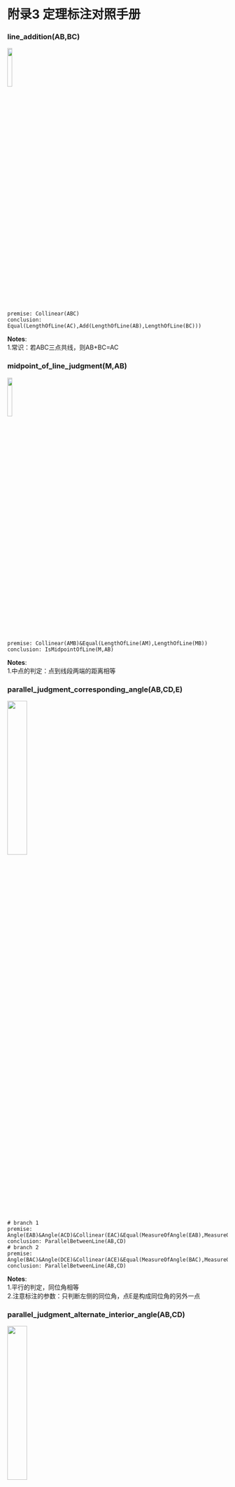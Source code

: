 # 附录3 定理标注对照手册
### line_addition(AB,BC)
<div>
    <img src="gdl-pic/T001.png" width="15%"
</div>

    premise: Collinear(ABC)
    conclusion: Equal(LengthOfLine(AC),Add(LengthOfLine(AB),LengthOfLine(BC)))
**Notes**:  
1.常识：若ABC三点共线，则AB+BC=AC  

### midpoint_of_line_judgment(M,AB)
<div>
    <img src="gdl-pic/T002.png" width="15%"
</div>

    premise: Collinear(AMB)&Equal(LengthOfLine(AM),LengthOfLine(MB))
    conclusion: IsMidpointOfLine(M,AB)
**Notes**:  
1.中点的判定：点到线段两端的距离相等  

### parallel_judgment_corresponding_angle(AB,CD,E)
<div>
    <img src="gdl-pic/T003.png" width="30%"
</div>

    # branch 1
    premise: Angle(EAB)&Angle(ACD)&Collinear(EAC)&Equal(MeasureOfAngle(EAB),MeasureOfAngle(ACD))
    conclusion: ParallelBetweenLine(AB,CD)
    # branch 2
    premise: Angle(BAC)&Angle(DCE)&Collinear(ACE)&Equal(MeasureOfAngle(BAC),MeasureOfAngle(DCE))
    conclusion: ParallelBetweenLine(AB,CD)
**Notes**:  
1.平行的判定，同位角相等  
2.注意标注的参数：只判断左侧的同位角，点E是构成同位角的另外一点  

### parallel_judgment_alternate_interior_angle(AB,CD)
<div>
    <img src="gdl-pic/T004.png" width="30%"
</div>

    # branch 1
    premise: Angle(BAD)&Angle(CDA)&Equal(MeasureOfAngle(BAD),MeasureOfAngle(CDA))
    conclusion: ParallelBetweenLine(AB,CD)
    # branch 2
    premise: Angle(CBA)&Angle(BCD)&Equal(MeasureOfAngle(CBA),MeasureOfAngle(BCD))
    conclusion: ParallelBetweenLine(AB,CD)
**Notes**:  
1.平行的判定：内错角相等  

### parallel_judgment_ipsilateral_internal_angle(AB,CD)
<div>
    <img src="gdl-pic/T005.png" width="15%"
</div>

    premise: Angle(BAC)&Angle(ACD)&Equal(Add(MeasureOfAngle(BAC),MeasureOfAngle(ACD)),180)
    conclusion: ParallelBetweenLine(AB,CD)
**Notes**:  
1.平行的判定，同旁内角互补  
2.注意标注的参数：只判断左侧的同旁内角  

### parallel_judgment_par_par(AB,CD,EF)
<div>
    <img src="gdl-pic/T006.png" width="15%"
</div>

    premise: ParallelBetweenLine(AB,CD)&ParallelBetweenLine(CD,EF)
    conclusion: ParallelBetweenLine(AB,EF)
**Notes**:  
1.平行的传递性  

### parallel_judgment_per_per(AB,CD)
<div>
    <img src="gdl-pic/T007.png" width="30%"
</div>

    # branch 1
    premise: PerpendicularBetweenLine(BA,CA)&PerpendicularBetweenLine(AC,DC)
    conclusion: ParallelBetweenLine(AB,CD)
    # branch 2
    premise: PerpendicularBetweenLine(CD,AD)&PerpendicularBetweenLine(BA,DA)
    conclusion: ParallelBetweenLine(AB,CD)
**Notes**:  
1.由垂直推出平行  

### parallel_property_collinear_extend(AB,CD,M)
<div>
    <img src="gdl-pic/T008.png" width="30%"
</div>

    # branch 1
    premise: Collinear(MAB)&ParallelBetweenLine(AB,CD)
    conclusion: ParallelBetweenLine(MA,CD)
                ParallelBetweenLine(MB,CD)
    # branch 2
    premise: Collinear(ABM)&ParallelBetweenLine(AB,CD)
    conclusion: ParallelBetweenLine(AM,CD)
                ParallelBetweenLine(BM,CD)
**Notes**:  
1.平行的共线扩展：由一个平行关系和一条平行线（上方那条）的共线点推出其他平行关系  

### parallel_property_corresponding_angle(AB,CD,E)
<div>
    <img src="gdl-pic/T009.png" width="30%"
</div>

    # branch 1
    premise: ParallelBetweenLine(AB,CD)&Collinear(EAC)
    conclusion: Equal(MeasureOfAngle(EAB),MeasureOfAngle(ACD))
    # branch 2
    premise: ParallelBetweenLine(AB,CD)&Collinear(ACE)
    conclusion: Equal(MeasureOfAngle(BAC),MeasureOfAngle(DCE))
**Notes**:  
1.平行的性质：同位角相等  

### parallel_property_alternate_interior_angle(AB,CD)
<div>
    <img src="gdl-pic/T010.png" width="30%"
</div>

    # branch 1
    premise: ParallelBetweenLine(AB,CD)&Line(AD)
    conclusion: Equal(MeasureOfAngle(BAD),MeasureOfAngle(CDA))
    # branch 2
    premise: ParallelBetweenLine(AB,CD)&Line(BC)
    conclusion: Equal(MeasureOfAngle(CBA),MeasureOfAngle(BCD))
**Notes**:  
1.平行的性质：内错角相等  

### parallel_property_ipsilateral_internal_angle(AB,CD)
<div>
    <img src="gdl-pic/T011.png" width="15%"
</div>

    premise: ParallelBetweenLine(AB,CD)&Line(AC)
    conclusion: Equal(Add(MeasureOfAngle(BAC),MeasureOfAngle(ACD)),180)
**Notes**:  
1.平行的性质：同旁内角互补  
2.左侧的同旁内角  

### parallel_property_par_per(AB,CD)
<div>
    <img src="gdl-pic/T012.png" width="30%"
</div>

    # branch 1
    premise: ParallelBetweenLine(AB,CD)&PerpendicularBetweenLine(AC,DC)
    conclusion: PerpendicularBetweenLine(BA,CA)
    # branch 2
    premise: ParallelBetweenLine(AB,CD)&PerpendicularBetweenLine(BA,CA)
    conclusion: PerpendicularBetweenLine(AC,DC)
**Notes**:  
1.平行线的性质：垂直+平行-->垂直  

### perpendicular_judgment_angle(AO,CO)
<div>
    <img src="gdl-pic/T013.png" width="15%"
</div>

    premise: Angle(AOC)&Equal(MeasureOfAngle(AOC),90)
    conclusion: PerpendicularBetweenLine(AO,CO)
**Notes**:  
1.垂直的判定：角为90°  

### perpendicular_property_collinear_extend(AO,CO,B)
<div>
    <img src="gdl-pic/T014.png" width="60%"
</div>

    # branch 1
    premise: PerpendicularBetweenLine(AO,CO)&Collinear(AOB)
    conclusion: PerpendicularBetweenLine(CO,BO)
    # branch 2
    premise: PerpendicularBetweenLine(AO,CO)&Collinear(COB)
    conclusion: PerpendicularBetweenLine(BO,AO)
    # branch 3
    premise: PerpendicularBetweenLine(AO,CO)&Collinear(BAO)
    conclusion: PerpendicularBetweenLine(BO,CO)
    # branch 4
    premise: PerpendicularBetweenLine(AO,CO)&Collinear(BCO)
    conclusion: PerpendicularBetweenLine(AO,BO)
**Notes**:  
1.垂直关系的共线扩展，B是与任意一条垂线共线的一点  

### perpendicular_bisector_judgment_per_and_mid(CO,AB)
<div>
    <img src="gdl-pic/T015.png" width="15%"
</div>

    premise: PerpendicularBetweenLine(AO,CO)&IsMidpointOfLine(O,AB)
    conclusion: IsPerpendicularBisectorOfLine(CO,AB)
**Notes**:  
1.垂直平分线判定：垂直且平分  

### perpendicular_bisector_judgment_distance_equal(CO,AB)
<div>
    <img src="gdl-pic/T016.png" width="15%"
</div>

    premise: Collinear(AOB)&PerpendicularBetweenLine(AO,CO)&Equal(LengthOfLine(CA),LengthOfLine(CB))
    conclusion: IsPerpendicularBisectorOfLine(CO,AB)
**Notes**:  
1.垂直平分线判定：垂直平分线上的点到两个端点的距离相等  

### perpendicular_bisector_property_distance_equal(CO,AB)
<div>
    <img src="gdl-pic/T017.png" width="15%"
</div>

    premise: IsPerpendicularBisectorOfLine(CO,AB)
    conclusion: Equal(LengthOfLine(CA),LengthOfLine(CB))
**Notes**:  
1.垂直平分线性质：垂直平分线上的点到两个端点的距离相等  

### perpendicular_bisector_property_bisector(CO,AB)
<div>
    <img src="gdl-pic/T018.png" width="15%"
</div>

    premise: IsPerpendicularBisectorOfLine(CO,AB)&Angle(BCO)&Angle(OCA)
    conclusion: IsBisectorOfAngle(CO,BCA)
**Notes**:  
1.垂直平分线性质：垂直平分线也是角平分线  

### angle_addition(ABC,CBD)
<div>
    <img src="gdl-pic/T019.png" width="15%"
</div>

    premise: Angle(ABC)&Angle(CBD)&Angle(ABD)
    conclusion: Equal(MeasureOfAngle(ABD),Add(MeasureOfAngle(ABC),MeasureOfAngle(CBD)))
**Notes**:  
1.常识：若∠ABC与∠CBD相邻，则∠ABC+∠CBD=∠ABD  

### flat_angle(ABC)
<div>
    <img src="gdl-pic/T020.png" width="15%"
</div>

    premise: Collinear(ABC)
    conclusion: Equal(MeasureOfAngle(ABC),180)
**Notes**:  
1.平角定理：平角为180°  

### adjacent_complementary_angle(AOB,BOC)
<div>
    <img src="gdl-pic/T021.png" width="15%"
</div>

    premise: Angle(AOB)&Angle(BOC)&Collinear(AOC)
    conclusion: Equal(Add(MeasureOfAngle(AOB),MeasureOfAngle(BOC)),180)
**Notes**:  
1.邻补角定理：一对邻补角的角度和为180°  

### round_angle(AOB,BOA)
<div>
    <img src="gdl-pic/T022.png" width="15%"
</div>

    premise: Angle(AOB)&Angle(BOA))
    conclusion: Equal(Add(MeasureOfAngle(AOB),MeasureOfAngle(BOA)),360)
**Notes**:  
1.周角定理：周角为360°  

### vertical_angle(AOC,BOD)
<div>
    <img src="gdl-pic/T023.png" width="15%"
</div>

    premise: Collinear(AOB)&Collinear(COD)
    conclusion: Equal(MeasureOfAngle(AOC),MeasureOfAngle(BOD))
**Notes**:  
1.对顶角相等：两直线相交，对顶角相等  

### bisector_of_angle_judgment_angle_equal(BD,ABC)
<div>
    <img src="gdl-pic/T024.png" width="15%"
</div>

    premise: Angle(ABD)&Angle(DBC)&Equal(MeasureOfAngle(ABD),MeasureOfAngle(DBC))
    conclusion: IsBisectorOfAngle(BD,ABC)
**Notes**:  
1.角平分线的判定：平分的两角相等  

### bisector_of_angle_judgment_distance_equal(BD,ABC)
<div>
    <img src="gdl-pic/T025.png" width="15%"
</div>

    premise: Angle(ABC)&Line(BD)&PerpendicularBetweenLine(DA,BA)&PerpendicularBetweenLine(BC,DC)&Equal(LengthOfLine(DA),LengthOfLine(DC))
    conclusion: IsBisectorOfAngle(BD,ABC)
**Notes**:  
1.角平分线的判定：角平分线上的点到两端的距离相等  

### bisector_of_angle_property_distance_equal(BD,ABC)
<div>
    <img src="gdl-pic/T026.png" width="15%"
</div>

    premise: Angle(ABC)&Line(BD)&IsBisectorOfAngle(BD,ABC)&PerpendicularBetweenLine(DA,BA)&PerpendicularBetweenLine(BC,DC)
    conclusion: Equal(LengthOfLine(DA),LengthOfLine(DC))
**Notes**:  
1.角平分线的判定：角平分线上的点到两端的距离相等  

### bisector_of_angle_property_line_ratio(BD,ABC)
<div>
    <img src="gdl-pic/T027.png" width="15%"
</div>

    premise: IsBisectorOfAngle(BD,ABC)&Collinear(CDA)
    conclusion: Equal(Mul(LengthOfLine(CD),LengthOfLine(BA)),Mul(LengthOfLine(DA),LengthOfLine(BC)))
**Notes**:  
1.角平分线的性质：边成比例  

### area_addition(BCA,ACD)
<div>
    <img src="gdl-pic/T028.png" width="30%"
</div>

    # branch 1
    premise: Quadrilateral(ABCD)&Triangle(BCA)&Triangle(ACD)
    conclusion: Equal(AreaOfQuadrilateral(ABCD),Add(AreaOfTriangle(BCA),AreaOfTriangle(ACD)))
    # branch 2
    premise: Triangle(ABD)&Triangle(BCA)&Triangle(ACD)
    conclusion: Equal(AreaOfTriangle(ABD),Add(AreaOfTriangle(BCA),AreaOfTriangle(ACD)))
**Notes**:  
1.常识：若三角形BCA与三角形ACD相邻，则Area(BCA)+Area(ACD)=Area(ABCD)  
2.若BCD共线，则Area(BCA)+Area(ACD)=Area(ABD)  

### triangle_property_angle_sum(ABC)
<div>
    <img src="gdl-pic/T029.png" width="15%"
</div>

    premise: Triangle(ABC)
    conclusion: Equal(Add(MeasureOfAngle(ABC),MeasureOfAngle(BCA),MeasureOfAngle(CAB)),180)
**Notes**:  
1.三角形内角和为180°  

### sine_theorem(ABC)
<div>
    <img src="gdl-pic/T030.png" width="15%"
</div>

    premise: Triangle(ABC)
    conclusion: Equal(Mul(LengthOfLine(AB),Sin(MeasureOfAngle(ABC))),Mul(LengthOfLine(AC),Sin(MeasureOfAngle(BCA))))
**Notes**:  
1.正弦定理  
2.注意标注参数，三角形两腰和和两底角的正弦值成比例  

### cosine_theorem(ABC)
<div>
    <img src="gdl-pic/T031.png" width="15%"
</div>

    premise: Triangle(ABC)
    conclusion: Equal(Add(Pow(LengthOfLine(BC),2),Mul(2,LengthOfLine(AB),LengthOfLine(AC),Cos(MeasureOfAngle(CAB)))),Add(Pow(LengthOfLine(AB),2),Pow(LengthOfLine(AC),2)))
**Notes**:  
1.余弦定理  
2.注意标注参数，角是顶角  

### triangle_perimeter_formula(ABC)
<div>
    <img src="gdl-pic/T032.png" width="15%"
</div>

    premise: Triangle(ABC)
    conclusion: Equal(PerimeterOfTriangle(ABC),Add(LengthOfLine(AB),LengthOfLine(BC),LengthOfLine(CA)))
**Notes**:  
1.三角形周长公式：三边之和  

### triangle_area_formula_common(ABC)
<div>
    <img src="gdl-pic/T033.png" width="15%"
</div>

    premise: Triangle(ABC)
    conclusion: Equal(AreaOfTriangle(ABC),Mul(HeightOfTriangle(ABC),LengthOfLine(BC),1/2))
**Notes**:  
1.三角形面积公式：底乘高除2  
2.对应的底边是BC  

### triangle_area_formula_sine(ABC)
<div>
    <img src="gdl-pic/T034.png" width="15%"
</div>

    premise: Triangle(ABC)
    conclusion: Equal(AreaOfTriangle(ABC),Mul(LengthOfLine(AB),LengthOfLine(AC),Sin(MeasureOfAngle(CAB)),1/2))
**Notes**:  
1.三角形面积公式：已知一角和两临边即可求面积  
2.角是三角形的顶角，边是三角形的两腰，如triangle_area_formula_sine(ABC)会用∠CAB、边AB和边AC  

### median_of_triangle_judgment(AD,ABC)
<div>
    <img src="gdl-pic/T035.png" width="15%"
</div>

    premise: Triangle(ABC)&IsMidpointOfLine(D,BC)&Line(AD)
    conclusion: IsMedianOfTriangle(AD,ABC)
**Notes**:  
1.三角形中线的判定：顶点与底边中点的连线  

### altitude_of_triangle_judgment(AD,ABC)
<div>
    <img src="gdl-pic/T036.png" width="75%"
</div>

    # branch 1
    premise: Triangle(ABC)&Collinear(BDC)&Line(AD)&PerpendicularBetweenLine(BD,AD)
    conclusion: IsAltitudeOfTriangle(AD,ABC)
    # branch 2
    premise: Triangle(ABC)&Line(AD)&Collinear(DBC)&PerpendicularBetweenLine(AD,BD)
    conclusion: IsAltitudeOfTriangle(AD,ABC)
    # branch 3
    premise: Triangle(ABC)&Line(AD)&Collinear(BCD)&PerpendicularBetweenLine(AC,DC)
    conclusion: IsAltitudeOfTriangle(AD,ABC)
    # branch 4
    premise: Triangle(ABC)&PerpendicularBetweenLine(AB,CB)
    conclusion: IsAltitudeOfTriangle(AB,ABC)
    # branch 5
    premise: Triangle(ABC)&PerpendicularBetweenLine(BC,AC)
    conclusion: IsAltitudeOfTriangle(AC,ABC)
**Notes**:  
1.三角形高的判定：垂直于底边  

### midsegment_of_triangle_judgment_midpoint(DE,ABC)
<div>
    <img src="gdl-pic/T037.png" width="15%"
</div>

    premise: Collinear(ADB)&Collinear(AEC)&Line(DE)&IsMidpointOfLine(D,AB)&IsMidpointOfLine(E,AC)
    conclusion: IsMidsegmentOfTriangle(DE,ABC)
**Notes**:  
1.中位线判定：两边中点的连线  

### midsegment_of_triangle_judgment_parallel(DE,ABC)
<div>
    <img src="gdl-pic/T038.png" width="15%"
</div>

    premise: Collinear(ADB)&Collinear(AEC)&Line(DE)&ParallelBetweenLine(DE,BC)&(IsMidpointOfLine(D,AB)|IsMidpointOfLine(E,AC)|Equal(LengthOfLine(BC),Mul(LengthOfLine(DE),2)))
    conclusion: IsMidsegmentOfTriangle(DE,ABC)
**Notes**:  
1.中位线判定：平行且与三角形某腰的交点是该腰的中点  

### midsegment_of_triangle_property_parallel(DE,ABC)
<div>
    <img src="gdl-pic/T039.png" width="15%"
</div>

    premise: IsMidsegmentOfTriangle(DE,ABC)
    conclusion: ParallelBetweenLine(DE,BC)
**Notes**:  
1.中位线性质：平行于底边  

### circumcenter_of_triangle_judgment_intersection(O,ABC,D,E)
<div>
    <img src="gdl-pic/T040.png" width="15%"
</div>

    premise: Triangle(ABC)&Collinear(ADB)&Collinear(CEA)&IsPerpendicularBisectorOfLine(OD,AB)&IsPerpendicularBisectorOfLine(OE,CA)
    conclusion: IsCircumcenterOfTriangle(O,ABC)
**Notes**:  
1.三角形外心判定：垂直平分线交点  

### circumcenter_of_triangle_property_intersection(O,ABC,D)
<div>
    <img src="gdl-pic/T041.png" width="30%"
</div>

    # branch 1
    premise: IsCircumcenterOfTriangle(O,ABC)&Collinear(BDC)&PerpendicularBetweenLine(BD,OD)
    conclusion: IsPerpendicularBisectorOfLine(OD,BC)
    # branch 2
    premise: IsCircumcenterOfTriangle(O,ABC)&IsMidpointOfLine(D,BC)
    conclusion: IsPerpendicularBisectorOfLine(OD,BC)
**Notes**:  
1.三角形外心性质：垂直平分线交点  

### incenter_of_triangle_judgment_intersection(O,ABC)
<div>
    <img src="gdl-pic/T042.png" width="15%"
</div>

    premise: Triangle(ABC)&IsBisectorOfAngle(BO,ABC)&IsBisectorOfAngle(CO,BCA)
    conclusion: IsIncenterOfTriangle(O,ABC)
**Notes**:  
1.三角形内心判定：角平分线交点  

### centroid_of_triangle_judgment_intersection(O,ABC,M,N)
<div>
    <img src="gdl-pic/T043.png" width="15%"
</div>

    premise: Triangle(ABC)&IsMedianOfTriangle(CM,CAB)&IsMedianOfTriangle(BN,BCA)&Collinear(COM)&Collinear(BON)
    conclusion: IsCentroidOfTriangle(O,ABC)
**Notes**:  
1.三角形重心判定：中线的交点  

### centroid_of_triangle_property_intersection(O,ABC,M)
<div>
    <img src="gdl-pic/T044.png" width="15%"
</div>

    premise: IsCentroidOfTriangle(O,ABC)&Collinear(AOM)&Collinear(BMC)
    conclusion: IsMedianOfTriangle(AM,ABC)
**Notes**:  
1.三角形重心性质：中线交点  

### centroid_of_triangle_property_line_ratio(O,ABC,M)
<div>
    <img src="gdl-pic/T045.png" width="15%"
</div>

    premise: IsCentroidOfTriangle(O,ABC)&Collinear(AOM)&Collinear(BMC)
    conclusion: Equal(LengthOfLine(OA),Mul(LengthOfLine(OM),2))
**Notes**:  
1.三角形重心性质：中线被重心分开的两部分成比例  

### orthocenter_of_triangle_judgment_intersection(O,ABC,D,E)
<div>
    <img src="gdl-pic/T046.png" width="15%"
</div>

    premise: Triangle(ABC)&IsAltitudeOfTriangle(CD,CAB)&IsAltitudeOfTriangle(BE,BCA)&Collinear(COD)&Collinear(BOE)
    conclusion: IsOrthocenterOfTriangle(O,ABC)
**Notes**:  
1.三角形垂心判定：高的交点  

### orthocenter_of_triangle_property_intersection(O,ABC,D)
<div>
    <img src="gdl-pic/T047.png" width="15%"
</div>

    premise: IsOrthocenterOfTriangle(O,ABC)&Collinear(AOD)&Collinear(BDC)
    conclusion: IsAltitudeOfTriangle(AD,ABC)
**Notes**:  
1.三角形垂心性质：高的交点  

### orthocenter_of_triangle_property_angle(O,ABC)
<div>
    <img src="gdl-pic/T048.png" width="15%"
</div>

    premise: IsOrthocenterOfTriangle(O,ABC)&Angle(COB)
    conclusion: Equal(MeasureOfAngle(COB),Add(MeasureOfAngle(ABC),MeasureOfAngle(BCA)))
**Notes**:  
1.三角形垂心性质：底边两点与O构成的角的大小等于三角形两底角之和  

### congruent_triangle_judgment_sss(ABC,DEF)
<div>
    <img src="gdl-pic/T049.png" width="30%"
</div>

    premise: Triangle(ABC)&Triangle(DEF)&Equal(LengthOfLine(AB),LengthOfLine(DE))&Equal(LengthOfLine(BC),LengthOfLine(EF))&Equal(LengthOfLine(CA),LengthOfLine(FD))
    conclusion: CongruentBetweenTriangle(ABC,DEF)
**Notes**:  
1.全等三角形判定：SSS  

### congruent_triangle_judgment_sas(ABC,DEF)
<div>
    <img src="gdl-pic/T050.png" width="30%"
</div>

    premise: Triangle(ABC)&Triangle(DEF)&Equal(LengthOfLine(AB),LengthOfLine(DE))&Equal(MeasureOfAngle(CAB),MeasureOfAngle(FDE))&Equal(LengthOfLine(AC),LengthOfLine(DF))
    conclusion: CongruentBetweenTriangle(ABC,DEF)
**Notes**:  
1.全等三角形判定：SAS  

### congruent_triangle_judgment_aas(ABC,DEF)
<div>
    <img src="gdl-pic/T051.png" width="30%"
</div>

    premise: Triangle(ABC)&Triangle(DEF)&Equal(MeasureOfAngle(ABC),MeasureOfAngle(DEF))&Equal(MeasureOfAngle(BCA),MeasureOfAngle(EFD))&Equal(LengthOfLine(CA),LengthOfLine(FD))
    conclusion: CongruentBetweenTriangle(ABC,DEF)
**Notes**:  
1.全等三角形判定：AAS  

### congruent_triangle_judgment_asa(ABC,DEF)
<div>
    <img src="gdl-pic/T052.png" width="30%"
</div>

    premise: Triangle(ABC)&Triangle(DEF)&Equal(MeasureOfAngle(ABC),MeasureOfAngle(DEF))&Equal(LengthOfLine(BC),LengthOfLine(EF))&Equal(MeasureOfAngle(BCA),MeasureOfAngle(EFD))
    conclusion: CongruentBetweenTriangle(ABC,DEF)
**Notes**:  
1.全等三角形判定：ASA  

### congruent_triangle_judgment_hl(ABC,DEF)
<div>
    <img src="gdl-pic/T053.png" width="60%"
</div>

    premise: Triangle(ABC)&Triangle(DEF)&PerpendicularBetweenLine(AB,CB)&PerpendicularBetweenLine(DE,FE)&Equal(LengthOfLine(AC),LengthOfLine(DF))&(Equal(LengthOfLine(AB),LengthOfLine(DE))|Equal(LengthOfLine(BC),LengthOfLine(EF)))
    conclusion: CongruentBetweenTriangle(ABC,DEF)
**Notes**:  
1.全等三角形判定：HL  

### congruent_triangle_property_line_equal(ABC,DEF)
<div>
    <img src="gdl-pic/T054.png" width="30%"
</div>

    premise: CongruentBetweenTriangle(ABC,DEF)
    conclusion: Equal(LengthOfLine(BC),LengthOfLine(EF))
**Notes**:  
1.全等三角形性质：边相等  

### congruent_triangle_property_angle_equal(ABC,DEF)
<div>
    <img src="gdl-pic/T055.png" width="30%"
</div>

    premise: CongruentBetweenTriangle(ABC,DEF)
    conclusion: Equal(MeasureOfAngle(CAB),MeasureOfAngle(FDE))
**Notes**:  
1.全等三角形性质：角相等  

### congruent_triangle_property_perimeter_equal(ABC,DEF)
<div>
    <img src="gdl-pic/T056.png" width="30%"
</div>

    premise: CongruentBetweenTriangle(ABC,DEF)
    conclusion: Equal(PerimeterOfTriangle(ABC),PerimeterOfTriangle(DEF))
**Notes**:  
1.全等三角形性质：周长相等  

### congruent_triangle_property_area_equal(ABC,DEF)
<div>
    <img src="gdl-pic/T057.png" width="30%"
</div>

    premise: CongruentBetweenTriangle(ABC,DEF)
    conclusion: Equal(AreaOfTriangle(ABC),AreaOfTriangle(DEF))
**Notes**:  
1.全等三角形性质：面积相等  

### mirror_congruent_triangle_judgment_sss(ABC,DEF)
<div>
    <img src="gdl-pic/T058.png" width="30%"
</div>

    premise: Triangle(ABC)&Triangle(DEF)&Equal(LengthOfLine(AB),LengthOfLine(FD))&Equal(LengthOfLine(BC),LengthOfLine(EF))&Equal(LengthOfLine(CA),LengthOfLine(DE))
    conclusion: MirrorCongruentBetweenTriangle(ABC,DEF)
**Notes**:  
1.全等三角形判定：SSS  

### mirror_congruent_triangle_judgment_sas(ABC,DEF)
<div>
    <img src="gdl-pic/T059.png" width="30%"
</div>

    premise: Triangle(ABC)&Triangle(DEF)&Equal(LengthOfLine(AB),LengthOfLine(DF))&Equal(MeasureOfAngle(CAB),MeasureOfAngle(FDE))&Equal(LengthOfLine(AC),LengthOfLine(DE))
    conclusion: MirrorCongruentBetweenTriangle(ABC,DEF)
**Notes**:  
1.全等三角形判定：SAS  

### mirror_congruent_triangle_judgment_aas(ABC,DEF)
<div>
    <img src="gdl-pic/T060.png" width="30%"
</div>

    premise: Triangle(ABC)&Triangle(DEF)&Equal(MeasureOfAngle(ABC),MeasureOfAngle(EFD))&Equal(MeasureOfAngle(BCA),MeasureOfAngle(DEF))&Equal(LengthOfLine(CA),LengthOfLine(DE))
    conclusion: MirrorCongruentBetweenTriangle(ABC,DEF)
**Notes**:  
1.全等三角形判定：AAS  

### mirror_congruent_triangle_judgment_asa(ABC,DEF)
<div>
    <img src="gdl-pic/T061.png" width="30%"
</div>

    premise: Triangle(ABC)&Triangle(DEF)&Equal(MeasureOfAngle(ABC),MeasureOfAngle(EFD))&Equal(LengthOfLine(BC),LengthOfLine(EF))&Equal(MeasureOfAngle(BCA),MeasureOfAngle(DEF))
    conclusion: MirrorCongruentBetweenTriangle(ABC,DEF)
**Notes**:  
1.全等三角形判定：ASA  

### mirror_congruent_triangle_judgment_hl(ABC,DEF)
<div>
    <img src="gdl-pic/T062.png" width="60%"
</div>

    premise: Triangle(ABC)&Triangle(DEF)&PerpendicularBetweenLine(AB,CB)&PerpendicularBetweenLine(EF,DF)&Equal(LengthOfLine(AC),LengthOfLine(DE))&(Equal(LengthOfLine(BC),LengthOfLine(EF))|Equal(LengthOfLine(AB),LengthOfLine(DF)))
    conclusion: MirrorCongruentBetweenTriangle(ABC,DEF)
**Notes**:  
1.全等三角形判定：HL  

### mirror_congruent_triangle_property_line_equal(ABC,DEF)
<div>
    <img src="gdl-pic/T063.png" width="30%"
</div>

    premise: MirrorCongruentBetweenTriangle(ABC,DEF)
    conclusion: Equal(LengthOfLine(BC),LengthOfLine(EF))
**Notes**:  
1.全等三角形性质：边相等  

### mirror_congruent_triangle_property_angle_equal(ABC,DEF)
<div>
    <img src="gdl-pic/T064.png" width="30%"
</div>

    premise: MirrorCongruentBetweenTriangle(ABC,DEF)
    conclusion: Equal(MeasureOfAngle(CAB),MeasureOfAngle(FDE))
**Notes**:  
1.全等三角形性质：角相等  

### mirror_congruent_triangle_property_perimeter_equal(ABC,DEF)
<div>
    <img src="gdl-pic/T065.png" width="30%"
</div>

    premise: MirrorCongruentBetweenTriangle(ABC,DEF)
    conclusion: Equal(PerimeterOfTriangle(ABC),PerimeterOfTriangle(DEF))
**Notes**:  
1.全等三角形性质：周长相等  

### mirror_congruent_triangle_property_area_equal(ABC,DEF)
<div>
    <img src="gdl-pic/T066.png" width="30%"
</div>

    premise: MirrorCongruentBetweenTriangle(ABC,DEF)
    conclusion: Equal(AreaOfTriangle(ABC),AreaOfTriangle(DEF))
**Notes**:  
1.全等三角形性质：面积相等  

### similar_triangle_judgment_sss(ABC,DEF)
<div>
    <img src="gdl-pic/T067.png" width="30%"
</div>

    premise: Triangle(ABC)&Triangle(DEF)&Equal(Mul(LengthOfLine(AB),LengthOfLine(EF)),Mul(LengthOfLine(DE),LengthOfLine(BC)))&Equal(Mul(LengthOfLine(AB),LengthOfLine(DF)),Mul(LengthOfLine(DE),LengthOfLine(CA)))
    conclusion: SimilarBetweenTriangle(ABC,DEF)
**Notes**:  
1.相似三角形判定：SSS  

### similar_triangle_judgment_sas(ABC,DEF)
<div>
    <img src="gdl-pic/T068.png" width="30%"
</div>

    premise: Triangle(ABC)&Triangle(DEF)&Equal(Mul(LengthOfLine(AB),LengthOfLine(DF)),Mul(LengthOfLine(DE),LengthOfLine(AC)))&Equal(MeasureOfAngle(CAB),MeasureOfAngle(FDE))
    conclusion: SimilarBetweenTriangle(ABC,DEF)
**Notes**:  
1.相似三角形判定：SAS  

### similar_triangle_judgment_aa(ABC,DEF)
<div>
    <img src="gdl-pic/T069.png" width="30%"
</div>

    premise: Triangle(ABC)&Triangle(DEF)&Equal(MeasureOfAngle(ABC),MeasureOfAngle(DEF))&Equal(MeasureOfAngle(BCA),MeasureOfAngle(EFD))
    conclusion: SimilarBetweenTriangle(ABC,DEF)
**Notes**:  
1.相似三角形判定：AA  

### similar_triangle_judgment_hl(ABC,DEF)
<div>
    <img src="gdl-pic/T070.png" width="60%"
</div>

    # branch 1
    premise: Triangle(ABC)&Triangle(DEF)&PerpendicularBetweenLine(AB,CB)&PerpendicularBetweenLine(DE,FE)&Equal(Mul(LengthOfLine(AB),LengthOfLine(DF)),Mul(LengthOfLine(AC),LengthOfLine(DE)))
    conclusion: SimilarBetweenTriangle(ABC,DEF)
    # branch q
    premise: Triangle(ABC)&Triangle(DEF)&PerpendicularBetweenLine(AB,CB)&PerpendicularBetweenLine(DE,FE)&Equal(Mul(LengthOfLine(BC),LengthOfLine(DF)),Mul(LengthOfLine(AC),LengthOfLine(EF)))
    conclusion: SimilarBetweenTriangle(ABC,DEF)
**Notes**:  
1.全等三角形判定：HL  

### similar_triangle_property_ratio(ABC,DEF)
<div>
    <img src="gdl-pic/T071.png" width="30%"
</div>

    premise: SimilarBetweenTriangle(ABC,DEF)&SimilarBetweenTriangle(DEF,ABC)
    conclusion: Equal(Mul(RatioOfSimilarTriangle(ABC,DEF),RatioOfSimilarTriangle(DEF,ABC)),1)
**Notes**:  
1.相似三角形的比值 ABC/DEF * DEF/ABC = 1  

### similar_triangle_property_line_ratio(ABC,DEF)
<div>
    <img src="gdl-pic/T072.png" width="30%"
</div>

    premise: SimilarBetweenTriangle(ABC,DEF)
    conclusion: Equal(LengthOfLine(BC),Mul(LengthOfLine(EF),RatioOfSimilarTriangle(ABC,DEF)))
**Notes**:  
1.相似三角形性质：边成比例  
2.使用一次定理只得到底边成比例  

### similar_triangle_property_angle_equal(ABC,DEF)
<div>
    <img src="gdl-pic/T073.png" width="30%"
</div>

    premise: SimilarBetweenTriangle(ABC,DEF)
    conclusion: Equal(MeasureOfAngle(CAB),MeasureOfAngle(FDE))
**Notes**:  
1.相似三角形性质：角相等  

### similar_triangle_property_perimeter_ratio(ABC,DEF)
<div>
    <img src="gdl-pic/T074.png" width="30%"
</div>

    premise: SimilarBetweenTriangle(ABC,DEF)
    conclusion: Equal(PerimeterOfTriangle(ABC),Mul(PerimeterOfTriangle(DEF),RatioOfSimilarTriangle(ABC,DEF)))
**Notes**:  
1.相似三角形性质：周长成比例  

### similar_triangle_property_area_square_ratio(ABC,DEF)
<div>
    <img src="gdl-pic/T075.png" width="30%"
</div>

    premise: SimilarBetweenTriangle(ABC,DEF)
    conclusion: Equal(AreaOfTriangle(ABC),Mul(AreaOfTriangle(DEF),RatioOfSimilarTriangle(ABC,DEF),RatioOfSimilarTriangle(ABC,DEF)))
**Notes**:  
1.相似三角形性质：面积成比例  

### mirror_similar_triangle_judgment_sss(ABC,DEF)
<div>
    <img src="gdl-pic/T076.png" width="30%"
</div>

    premise: Triangle(ABC)&Triangle(DEF)&Equal(Mul(LengthOfLine(AB),LengthOfLine(EF)),Mul(LengthOfLine(FD),LengthOfLine(BC)))&Equal(Mul(LengthOfLine(AB),LengthOfLine(DE)),Mul(LengthOfLine(FD),LengthOfLine(CA)))
    conclusion: MirrorSimilarBetweenTriangle(ABC,DEF)
**Notes**:  
1.相似三角形判定：SSS  

### mirror_similar_triangle_judgment_sas(ABC,DEF)
<div>
    <img src="gdl-pic/T077.png" width="30%"
</div>

    premise: Triangle(ABC)&Triangle(DEF)&Equal(Mul(LengthOfLine(AB),LengthOfLine(DE)),Mul(LengthOfLine(DF),LengthOfLine(AC)))&Equal(MeasureOfAngle(CAB),MeasureOfAngle(FDE))
    conclusion: MirrorSimilarBetweenTriangle(ABC,DEF)
**Notes**:  
1.相似三角形判定：SAS  

### mirror_similar_triangle_judgment_aa(ABC,DEF)
<div>
    <img src="gdl-pic/T078.png" width="30%"
</div>

    premise: Triangle(ABC)&Triangle(DEF)&Equal(MeasureOfAngle(ABC),MeasureOfAngle(EFD))&Equal(MeasureOfAngle(BCA),MeasureOfAngle(DEF))
    conclusion: MirrorSimilarBetweenTriangle(ABC,DEF)
**Notes**:  
1.相似三角形判定：AA  

### mirror_similar_triangle_judgment_hl(ABC,DEF)
<div>
    <img src="gdl-pic/T079.png" width="60%"
</div>

    # branch 1
    premise: Triangle(BCA)&Triangle(DEF)&PerpendicularBetweenLine(AB,CB)&PerpendicularBetweenLine(EF,DF)&Equal(Mul(LengthOfLine(AB),LengthOfLine(DE)),Mul(LengthOfLine(DF),LengthOfLine(AC)))
    conclusion: MirrorSimilarBetweenTriangle(ABC,DEF)
    # branch 2
    premise: Triangle(BCA)&Triangle(DEF)&PerpendicularBetweenLine(AB,CB)&PerpendicularBetweenLine(EF,DF)&Equal(Mul(LengthOfLine(BC),LengthOfLine(DE)),Mul(LengthOfLine(AC),LengthOfLine(EF)))
    conclusion: MirrorSimilarBetweenTriangle(ABC,DEF)
**Notes**:  
1.镜像相似三角形判定：HL  

### mirror_similar_triangle_property_ratio(ABC,DEF)
<div>
    <img src="gdl-pic/T080.png" width="30%"
</div>

    premise: MirrorSimilarBetweenTriangle(ABC,DEF)
    conclusion: Equal(Mul(RatioOfMirrorSimilarTriangle(ABC,DEF),RatioOfMirrorSimilarTriangle(DEF,ABC)),1)
**Notes**:  
1.镜像相似三角形的比值 ABC/DEF * DEF/ABC = 1  

### mirror_similar_triangle_property_line_ratio(ABC,DEF)
<div>
    <img src="gdl-pic/T081.png" width="30%"
</div>

    premise: MirrorSimilarBetweenTriangle(ABC,DEF)
    conclusion: Equal(LengthOfLine(BC),Mul(LengthOfLine(EF),RatioOfMirrorSimilarTriangle(ABC,DEF)))
**Notes**:  
1.相似三角形性质：边成比例  
2.使用一次定理只声明底边成比例  

### mirror_similar_triangle_property_angle_equal(ABC,DEF)
<div>
    <img src="gdl-pic/T082.png" width="30%"
</div>

    premise: MirrorSimilarBetweenTriangle(ABC,DEF)
    conclusion: Equal(MeasureOfAngle(CAB),MeasureOfAngle(FDE))
**Notes**:  
1.相似三角形性质：角相等  

### mirror_similar_triangle_property_perimeter_ratio(ABC,DEF)
<div>
    <img src="gdl-pic/T083.png" width="30%"
</div>

    premise: MirrorSimilarBetweenTriangle(ABC,DEF)
    conclusion: Equal(PerimeterOfTriangle(ABC),Mul(PerimeterOfTriangle(DEF),RatioOfMirrorSimilarTriangle(ABC,DEF)))
**Notes**:  
1.相似三角形性质：周长成比例  

### mirror_similar_triangle_property_area_square_ratio(ABC,DEF)
<div>
    <img src="gdl-pic/T084.png" width="30%"
</div>

    premise: MirrorSimilarBetweenTriangle(ABC,DEF)
    conclusion: Equal(AreaOfTriangle(ABC),Mul(AreaOfTriangle(DEF),RatioOfMirrorSimilarTriangle(ABC,DEF),RatioOfMirrorSimilarTriangle(ABC,DEF)))
**Notes**:  
1.相似三角形性质：面积成比例  

### right_triangle_judgment_angle(ABC)
<div>
    <img src="gdl-pic/T085.png" width="15%"
</div>

    premise: Triangle(ABC)&PerpendicularBetweenLine(AB,CB)
    conclusion: RightTriangle(ABC)
**Notes**:  
1.直角三角形判定：有一个角是直角  

### right_triangle_judgment_pythagorean_inverse(ABC)
<div>
    <img src="gdl-pic/T086.png" width="15%"
</div>

    premise: Triangle(ABC)&Equal(Add(Pow(LengthOfLine(AB),2),Pow(LengthOfLine(BC),2)),Pow(LengthOfLine(AC),2))
    conclusion: RightTriangle(ABC)
**Notes**:  
1.直角三角形判定：勾股定理  

### right_triangle_property_pythagorean(ABC)
<div>
    <img src="gdl-pic/T087.png" width="15%"
</div>

    premise: RightTriangle(ABC)
    conclusion: Equal(Add(Pow(LengthOfLine(AB),2),Pow(LengthOfLine(BC),2)),Pow(LengthOfLine(AC),2))
**Notes**:  
1.直角三角形性质：勾股定理  

### isosceles_triangle_judgment_line_equal(ABC)
<div>
    <img src="gdl-pic/T088.png" width="15%"
</div>

    premise: Triangle(ABC)&Equal(LengthOfLine(AB),LengthOfLine(AC))
    conclusion: IsoscelesTriangle(ABC)
**Notes**:  
1.等腰三角形判定：两腰相等  

### isosceles_triangle_judgment_angle_equal(ABC)
<div>
    <img src="gdl-pic/T089.png" width="15%"
</div>

    premise: Triangle(ABC)&Equal(MeasureOfAngle(ABC),MeasureOfAngle(BCA))
    conclusion: IsoscelesTriangle(ABC)
**Notes**:  
1.等腰三角形判定：两底角相等  

### isosceles_triangle_property_angle_equal(ABC)
<div>
    <img src="gdl-pic/T090.png" width="15%"
</div>

    premise: IsoscelesTriangle(ABC)
    conclusion: Equal(MeasureOfAngle(ABC),MeasureOfAngle(BCA))
**Notes**:  
1.等腰三角形性质：两底角相等  

### isosceles_triangle_property_line_coincidence(ABC,M)
<div>
    <img src="gdl-pic/T091.png" width="15%"
</div>

    # branch 1
    premise: IsoscelesTriangle(ABC)&IsAltitudeOfTriangle(AM,ABC)
    conclusion: IsMedianOfTriangle(AM,ABC)
                IsBisectorOfAngle(AM,CAB)
    # branch 2
    premise: IsoscelesTriangle(ABC)&IsMedianOfTriangle(AM,ABC)
    conclusion: IsAltitudeOfTriangle(AM,ABC)
                IsBisectorOfAngle(AM,CAB)
    # branch 3
    premise: IsoscelesTriangle(ABC)&Collinear(BMC)&IsBisectorOfAngle(AM,CAB)
    conclusion: IsAltitudeOfTriangle(AM,ABC)
                IsMedianOfTriangle(AM,ABC)
**Notes**:  
1.等腰三角形性质：三线合一  

### isosceles_right_triangle_judgment_isosceles_and_right(ABC)
<div>
    <img src="gdl-pic/T092.png" width="15%"
</div>

    premise: IsoscelesRightTriangle(ABC)&RightTriangle(CAB)
    conclusion: IsoscelesRightTriangle(ABC)
**Notes**:  
1.等腰直角三角形判定：即是等腰三角形也是直角三角形  

### isosceles_right_triangle_property_angle(ABC)
<div>
    <img src="gdl-pic/T093.png" width="15%"
</div>

    premise: IsoscelesRightTriangle(ABC)
    conclusion: Equal(MeasureOfAngle(ABC),45)
                Equal(MeasureOfAngle(BCA),45)
**Notes**:  
1.等腰直角三角形性质：两直角边为45°  

### equilateral_triangle_judgment_isosceles_and_isosceles(ABC)
<div>
    <img src="gdl-pic/T094.png" width="15%"
</div>

    premise: IsoscelesTriangle(ABC)&IsoscelesTriangle(BCA)
    conclusion: EquilateralTriangle(ABC)
**Notes**:  
1.等边三角形判定：两个等腰三角形  

### equilateral_triangle_property_angle(ABC)
<div>
    <img src="gdl-pic/T095.png" width="15%"
</div>

    premise: EquilateralTriangle(ABC)
    conclusion: Equal(MeasureOfAngle(CAB),60)
**Notes**:  
1.等边三角形性质：内角为60°  
2.内角指的是顶角，应用一次定理只得到一个角的角度  

### quadrilateral_property_angle_sum(ABCD)
<div>
    <img src="gdl-pic/T096.png" width="15%"
</div>

    premise: Quadrilateral(ABCD)
    conclusion: Equal(Add(MeasureOfAngle(ABC),MeasureOfAngle(BCD),MeasureOfAngle(CDA),MeasureOfAngle(DAB)),360)
**Notes**:  
1.四边形性质：内角为360°  

### quadrilateral_perimeter_formula(ABCD)
<div>
    <img src="gdl-pic/T097.png" width="15%"
</div>

    premise: Quadrilateral(ABCD)
    conclusion: Equal(Add(LengthOfLine(AB),LengthOfLine(BC),LengthOfLine(CD),LengthOfLine(DA)),PerimeterOfQuadrilateral(ABCD))
**Notes**:  
1.四边形面积公式  

### altitude_of_quadrilateral_judgment(EF,ABCD)
<div>
    <img src="gdl-pic/T098.png" width="75%"
</div>

    # branch 1
    premise: (Parallelogram(ABCD)|Trapezoid(ABCD))&Line(EF)&Collinear(BFC)&Collinear(AED)&PerpendicularBetweenLine(BF,EF)
    conclusion: IsAltitudeOfQuadrilateral(EF,ABCD)
    # branch 2
    premise: (Parallelogram(ABCD)|Trapezoid(ABCD))&Line(EF)&Collinear(FBC)&Collinear(AED)&PerpendicularBetweenLine(EF,BF)
    conclusion: IsAltitudeOfQuadrilateral(EF,ABCD)
    # branch 3
    premise: (Parallelogram(ABCD)|Trapezoid(ABCD))&Line(EF)&Collinear(BCF)&Collinear(AED)&PerpendicularBetweenLine(CF,EF)
    conclusion: IsAltitudeOfQuadrilateral(EF,ABCD)
    # branch 4
    premise: (Parallelogram(ABCD)|Trapezoid(ABCD))&PerpendicularBetweenLine(AB,CB)
    conclusion: IsAltitudeOfQuadrilateral(AB,ABCD)
    # branch 5
    premise: (Parallelogram(ABCD)|Trapezoid(ABCD))&PerpendicularBetweenLine(BC,DC)
    conclusion: IsAltitudeOfQuadrilateral(DC,ABCD)
**Notes**:  
1.平行四边形/梯形高的判定：垂直于底边  

### midsegment_of_quadrilateral_judgment_midpoint(EF,ABCD)
<div>
    <img src="gdl-pic/T099.png" width="15%"
</div>

    premise: Collinear(AEB)&Collinear(DFC)&Line(EF)&IsMidpointOfLine(E,AB)&IsMidpointOfLine(F,DC)
    conclusion: IsMidsegmentOfQuadrilateral(EF,ABCD)
**Notes**:  
1.四边形中位线判定：两边中点的连线  

### midsegment_of_quadrilateral_judgment_parallel(EF,ABCD)
<div>
    <img src="gdl-pic/T100.png" width="45%"
</div>

    # branch 1
    premise: Collinear(AEB)&Collinear(DFC)&Line(EF)&(Trapezoid(ABCD)|Parallelogram(ABCD))&ParallelBetweenLine(EF,BC)&IsMidpointOfLine(E,AB)
    conclusion: IsMidsegmentOfQuadrilateral(EF,ABCD)
    # branch 2
    premise: Collinear(AEB)&Collinear(DFC)&Line(EF)&(Trapezoid(ABCD)|Parallelogram(ABCD))&ParallelBetweenLine(EF,BC)&IsMidpointOfLine(F,CD)
    conclusion: IsMidsegmentOfQuadrilateral(EF,ABCD)
    # branch 3
    premise: Collinear(AEB)&Collinear(DFC)&Line(EF)&(Trapezoid(ABCD)|Parallelogram(ABCD))&ParallelBetweenLine(EF,BC)&Equal(Add(LengthOfLine(AD),LengthOfLine(BC)),Mul(LengthOfLine(EF),2))
    conclusion: IsMidsegmentOfQuadrilateral(EF,ABCD)
**Notes**:  
1.四边形中位线判定：是梯形或平行四边形、平行且某边成比例  

### midsegment_of_quadrilateral_property_length(EF,ABCD)
<div>
    <img src="gdl-pic/T101.png" width="15%"
</div>

    premise: IsMidsegmentOfQuadrilateral(EF,ABCD)
    conclusion: Equal(Add(LengthOfLine(AD),LengthOfLine(BC)),Mul(LengthOfLine(EF),2))
**Notes**:  
1.四边形中位线性质：上底和下底的一半  

### midsegment_of_quadrilateral_property_parallel(EF,ABCD)
<div>
    <img src="gdl-pic/T102.png" width="15%"
</div>

    premise: IsMidsegmentOfQuadrilateral(EF,ABCD)&(Trapezoid(ABCD)|Parallelogram(ABCD))
    conclusion: ParallelBetweenLine(AD,EF)
                ParallelBetweenLine(EF,BC)
**Notes**:  
1.四边形中位线性质：梯形、平行四边形的中位线平行于底边  

### circumcenter_of_quadrilateral_property_intersection(O,ABCD,E)
<div>
    <img src="gdl-pic/T103.png" width="30%"
</div>

    # branch 1
    premise: IsCircumcenterOfQuadrilateral(O,ABCD)&Collinear(BEC)&PerpendicularBetweenLine(BE,OE)
    conclusion: IsPerpendicularBisectorOfLine(OE,BC)
    # branch 2
    premise: IsCircumcenterOfQuadrilateral(O,ABCD)&IsMidpointOfLine(E,BC)
    conclusion: IsPerpendicularBisectorOfLine(OE,BC)
**Notes**:  
1.四边形外心性质：垂直平分线交点  

### parallelogram_judgment_parallel_and_parallel(ABCD)
<div>
    <img src="gdl-pic/T104.png" width="15%"
</div>

    premise: Quadrilateral(ABCD)&ParallelBetweenLine(AD,BC)&ParallelBetweenLine(BA,CD)
    conclusion: Parallelogram(ABCD)
**Notes**:  
1.平行四边形判定：两组对边分别平行  

### parallelogram_judgment_parallel_and_equal(ABCD)
<div>
    <img src="gdl-pic/T105.png" width="15%"
</div>

    premise: Quadrilateral(ABCD)&ParallelBetweenLine(BA,CD)&Equal(LengthOfLine(BA),LengthOfLine(CD))
    conclusion: Parallelogram(ABCD)
**Notes**:  
1.平行四边形判定：一组对边平行且相等  

### parallelogram_judgment_equal_and_equal(ABCD)
<div>
    <img src="gdl-pic/T106.png" width="15%"
</div>

    premise: Quadrilateral(ABCD)&Equal(LengthOfLine(AD),LengthOfLine(BC))&Equal(LengthOfLine(BA),LengthOfLine(CD))
    conclusion: Parallelogram(ABCD)
**Notes**:  
1.平行四边形判定：两组对边分别相等  

### parallelogram_judgment_angle_and_angle(ABCD)
<div>
    <img src="gdl-pic/T107.png" width="15%"
</div>

    premise: Quadrilateral(ABCD)&Equal(MeasureOfAngle(DAB),MeasureOfAngle(BCD))&Equal(MeasureOfAngle(ABC),MeasureOfAngle(CDA))
    conclusion: Parallelogram(ABCD)
**Notes**:  
1.平行四边形判定：两组对角分别相等  

### parallelogram_judgment_diagonal_bisection(ABCD,O)
<div>
    <img src="gdl-pic/T108.png" width="15%"
</div>

    premise: Quadrilateral(ABCD)&Collinear(AOC)&Collinear(BOD)&IsMidpointOfLine(O,AC)&IsMidpointOfLine(O,BD)
    conclusion: Parallelogram(ABCD)
**Notes**:  
1.平行四边形判定：对角线相互平分  

### parallelogram_property_opposite_line_equal(ABCD)
<div>
    <img src="gdl-pic/T109.png" width="15%"
</div>

    premise: Parallelogram(ABCD)
    conclusion: Equal(LengthOfLine(BA),LengthOfLine(CD))
**Notes**:  
1.平行四边形性质：对边相等  

### parallelogram_property_opposite_angle_equal(ABCD)
<div>
    <img src="gdl-pic/T110.png" width="15%"
</div>

    premise: Parallelogram(ABCD)
    conclusion: Equal(MeasureOfAngle(DAB),MeasureOfAngle(BCD))
**Notes**:  
1.平行四边形性质：对角相等  

### parallelogram_property_diagonal_bisection(ABCD,O)
<div>
    <img src="gdl-pic/T111.png" width="15%"
</div>

    premise: Parallelogram(ABCD)&Collinear(AOC)&Collinear(BOD)
    conclusion: IsMidpointOfLine(O,AC)
**Notes**:  
1.平行四边形性质：对角线相互平分  

### parallelogram_area_formula_common(ABCD)
<div>
    <img src="gdl-pic/T112.png" width="15%"
</div>

    premise: Parallelogram(ABCD)
    conclusion: Equal(AreaOfQuadrilateral(ABCD),Mul(HeightOfQuadrilateral(ABCD),LengthOfLine(BC)))
**Notes**:  
1.平行四边形的面积公式：S=底*高  
1.高是底边BC的高  

### parallelogram_area_formula_sine(ABCD)
<div>
    <img src="gdl-pic/T113.png" width="15%"
</div>

    premise: Parallelogram(ABCD)
    conclusion: Equal(AreaOfQuadrilateral(ABCD),Mul(LengthOfLine(AB),LengthOfLine(BC),Sin(MeasureOfAngle(ABC))))
**Notes**:  
1.平行四边形面积公式：S=AB*BC*sinB  

### kite_judgment_equal_and_equal(ABCD)
<div>
    <img src="gdl-pic/T114.png" width="15%"
</div>

    premise: Quadrilateral(ABCD)&Equal(LengthOfLine(AB),LengthOfLine(AD))&Equal(LengthOfLine(CB),LengthOfLine(CD))
    conclusion: Kite(ABCD)
**Notes**:  
1.筝形判定：两组临边分别相等  

### kite_property_diagonal_perpendicular_bisection(ABCD,O)
<div>
    <img src="gdl-pic/T115.png" width="15%"
</div>

    premise: Kite(ABCD)&Collinear(AOC)&Collinear(BOD)
    conclusion: IsPerpendicularBisectorOfLine(AO,BD)
                IsPerpendicularBisectorOfLine(CO,DB)
**Notes**:  
1.筝形性质：一个对角线是另一个的垂直平分线  

### kite_property_opposite_angle_equal(ABCD)
<div>
    <img src="gdl-pic/T116.png" width="15%"
</div>

    premise: Kite(ABCD)
    conclusion: Equal(MeasureOfAngle(ABC),MeasureOfAngle(CDA))
**Notes**:  
1.筝形性质：一组对角(等角)相等  

### kite_area_formula_diagonal(ABCD)
<div>
    <img src="gdl-pic/T117.png" width="15%"
</div>

    premise: Kite(ABCD)&Line(BD)&Line(AC)
    conclusion: Equal(AreaOfQuadrilateral(ABCD),Mul(LengthOfLine(BD),LengthOfLine(AC),1/2))
**Notes**:  
1.筝形面积公式：S=m*l /2  

### kite_area_formula_sine(ABCD)
<div>
    <img src="gdl-pic/T118.png" width="15%"
</div>

    premise: Kite(ABCD)
    conclusion: Equal(AreaOfQuadrilateral(ABCD),Mul(LengthOfLine(AB),LengthOfLine(BC),Sin(MeasureOfAngle(ABC))))
**Notes**:  
1.筝形面积公式：S=AB*BC*sinB  

### rectangle_judgment_right_angle(ABCD)
<div>
    <img src="gdl-pic/T119.png" width="15%"
</div>

    premise: Parallelogram(ABCD)&PerpendicularBetweenLine(AB,CB)
    conclusion: Rectangle(ABCD)
**Notes**:  
1.矩形判定：有一个角是直角的平行四边形  

### rectangle_judgment_diagonal_equal(ABCD)
<div>
    <img src="gdl-pic/T120.png" width="15%"
</div>

    premise: Parallelogram(ABCD)&Line(AC)&Line(BD)&Equal(LengthOfLine(AC),LengthOfLine(BD))
    conclusion: Rectangle(ABCD)
**Notes**:  
1.矩形判定：对角线相等的平行四边形  

### rectangle_property_diagonal_equal(ABCD)
<div>
    <img src="gdl-pic/T121.png" width="15%"
</div>

    premise: Rectangle(ABCD)&Line(AC)&Line(BD)
    conclusion: Equal(LengthOfLine(AC),LengthOfLine(BD))
**Notes**:  
1.矩形性质：对角线相等  

### rhombus_judgment_parallelogram_and_kite(ABCD)
<div>
    <img src="gdl-pic/T122.png" width="15%"
</div>

    premise: Parallelogram(ABCD)&Kite(ABCD)
    conclusion: Rhombus(ABCD)
**Notes**:  
1.菱形判定：既是平行四边形又是筝形  

### square_judgment_rhombus_and_rectangle(ABCD)
<div>
    <img src="gdl-pic/T123.png" width="15%"
</div>

    premise: Rhombus(ABCD)&Rectangle(ABCD)
    conclusion: Square(ABCD)
**Notes**:  
1.正方形判定：既是菱形也是矩形  

### trapezoid_judgment_parallel(ABCD)
<div>
    <img src="gdl-pic/T124.png" width="15%"
</div>

    premise: Quadrilateral(ABCD)&ParallelBetweenLine(AD,BC)
    conclusion: Trapezoid(ABCD)
**Notes**:  
1.梯形判定：两边平行的四边形  

### trapezoid_area_formula(ABCD)
<div>
    <img src="gdl-pic/T125.png" width="15%"
</div>

    premise: Trapezoid(ABCD)
    conclusion: Equal(AreaOfQuadrilateral(ABCD),Mul(Add(LengthOfLine(AD),LengthOfLine(BC)),HeightOfQuadrilateral(ABCD),1/2))
**Notes**:  
1.梯形的面积公式：S=(上底+下底)*高/2  

### right_trapezoid_judgment_right_angle(ABCD)
<div>
    <img src="gdl-pic/T126.png" width="15%"
</div>

    premise: Trapezoid(ABCD)&PerpendicularBetweenLine(AB,CB)
    conclusion: RightTrapezoid(ABCD)
**Notes**:  
1.直角梯形的判定：有一侧是直角的梯形  

### isosceles_trapezoid_judgment_line_equal(ABCD)
<div>
    <img src="gdl-pic/T127.png" width="15%"
</div>

    premise: Trapezoid(ABCD)&Equal(LengthOfLine(AB),LengthOfLine(CD))
    conclusion: IsoscelesTrapezoid(ABCD)
**Notes**:  
1.等腰梯形的判定：腰相等的梯形  

### isosceles_trapezoid_judgment_angle_equal(ABCD)
<div>
    <img src="gdl-pic/T128.png" width="15%"
</div>

    premise: Trapezoid(ABCD)&Equal(MeasureOfAngle(ABC),MeasureOfAngle(BCD))
    conclusion: IsoscelesTrapezoid(ABCD)
**Notes**:  
1.等腰梯形的判定：底角相等的梯形  

### isosceles_trapezoid_judgment_diagonal_equal(ABCD)
<div>
    <img src="gdl-pic/T129.png" width="15%"
</div>

    premise: Trapezoid(ABCD)&Line(AC)&Line(BD)&Equal(LengthOfLine(AC),LengthOfLine(BD))
    conclusion: IsoscelesTrapezoid(ABCD)
**Notes**:  
1.等腰梯形的判定：对角线相等的梯形  

### isosceles_trapezoid_property_angle_equal(ABCD)
<div>
    <img src="gdl-pic/T130.png" width="15%"
</div>

    premise: IsoscelesTrapezoid(ABCD)
    conclusion: Equal(MeasureOfAngle(ABC),MeasureOfAngle(BCD))
**Notes**:  
1.等腰梯形的性质：底角相等  

### isosceles_trapezoid_property_diagonal_equal(ABCD)
<div>
    <img src="gdl-pic/T131.png" width="15%"
</div>

    premise: IsoscelesTrapezoid(ABCD)
    conclusion: Equal(LengthOfLine(AC),LengthOfLine(BD))
**Notes**:  
1.等腰梯形的性质：对角线相等  

### pentagon_property_angle_sum(ABCDE)
<div>
    <img src="gdl-pic/T132.png" width="15%"
</div>

    premise: Pentagon(ABCDE)
    conclusion: Equal(Add(MeasureOfAngle(ABC),MeasureOfAngle(BCD),MeasureOfAngle(CDE),MeasureOfAngle(DEA),MeasureOfAngle(EAB)),540)
**Notes**:  
1.五边形性质：内角和为540°  

### arc_measure_and_angle_measure(OAB)
<div>
    <img src="gdl-pic/T133.png" width="15%"
</div>

    premise: Arc(OAB)&Angle(BOA)
    conclusion: Equal(MeasureOfArc(OAB),MeasureOfAngle(BOA))
**Notes**:  
1.常识：弧所对的角度等于弧所对圆心角角度  

### arc_addition_length(OAB,OBC)
<div>
    <img src="gdl-pic/T134.png" width="15%"
</div>

    premise: Arc(OAB)&Arc(OBC)&Arc(OAC)
    conclusion: Equal(LengthOfArc(OAC),Add(LengthOfArc(OAB),LengthOfArc(OBC)))
**Notes**:  
1.常识：临弧弧长相加  

### arc_addition_measure(OAB,OBC)
<div>
    <img src="gdl-pic/T135.png" width="15%"
</div>

    premise: Arc(OAB)&Arc(OBC)&Arc(OAC)
    conclusion: Equal(MeasureOfArc(OAC),Add(MeasureOfArc(OAB),MeasureOfArc(OBC)))
**Notes**:  
1.常识：临弧角度相加  

### arc_property_center_and_circumference_angle(OAB,C)
<div>
    <img src="gdl-pic/T136.png" width="15%"
</div>

    premise: Cocircular(O,ABC)&Arc(OAB)&Angle(BCA)
    conclusion: Equal(MeasureOfAngle(BCA),Mul(MeasureOfArc(OAB),1/2))
**Notes**:  
1.同弧所对的圆周角等于圆心角的一半  

### arc_length_formula(OAB)
<div>
    <img src="gdl-pic/T137.png" width="15%"
</div>

    premise: Arc(OAB)
    conclusion: Equal(LengthOfArc(OAB),Mul(MeasureOfArc(OAB),1/180*π,RadiusOfCircle(O)))
**Notes**:  
1.弧长公式：L=n/180*pi*r  

### congruent_arc_judgment_length_equal(XAB,YCD)
<div>
    <img src="gdl-pic/T138.png" width="15%"
</div>

    premise: Arc(XAB)&Arc(YCD)&Cocircular(X,CD)&Equal(LengthOfArc(XAB),LengthOfArc(YCD))
    conclusion: CongruentBetweenArc(XAB,YCD)
**Notes**:  
1.全等弧判定：同圆且长度相等  

### congruent_arc_judgment_measure_equal(XAB,YCD)
<div>
    <img src="gdl-pic/T139.png" width="15%"
</div>

    premise: Arc(XAB)&Arc(YCD)&Cocircular(X,CD)&Equal(MeasureOfArc(XAB),MeasureOfArc(YCD))
    conclusion: CongruentBetweenArc(XAB,YCD)
**Notes**:  
1.全等弧判定：同圆且所对圆心角相等  

### congruent_arc_judgment_chord_equal(XAB,YCD)
<div>
    <img src="gdl-pic/T140.png" width="15%"
</div>

    premise: Arc(XAB)&Arc(YCD)&Cocircular(X,CD)&Line(AB)&Line(CD)&Equal(LengthOfLine(AB),LengthOfLine(CD))
    conclusion: CongruentBetweenArc(XAB,YCD)
**Notes**:  
1.全等弧判定：同圆且所对弦长度相等  

### congruent_arc_property_length_equal(XAB,YCD)
<div>
    <img src="gdl-pic/T141.png" width="15%"
</div>

    premise: CongruentBetweenArc(XAB,YCD)
    conclusion: Equal(LengthOfArc(XAB),LengthOfArc(YCD))
**Notes**:  
1.全等弧性质：长度相等  

### congruent_arc_property_measure_equal(XAB,YCD)
<div>
    <img src="gdl-pic/T142.png" width="15%"
</div>

    premise: CongruentBetweenArc(XAB,YCD)
    conclusion: Equal(MeasureOfArc(XAB),MeasureOfArc(YCD))
**Notes**:  
1.全等弧性质：所对圆心角相等  

### congruent_arc_property_chord_equal(XAB,YCD)
<div>
    <img src="gdl-pic/T143.png" width="15%"
</div>

    premise: CongruentBetweenArc(XAB,YCD)&Line(AB)&Line(CD)
    conclusion: Equal(LengthOfLine(AB),LengthOfLine(CD))
**Notes**:  
1.全等弧性质：所对弦长度相等  

### similar_arc_judgment_cocircular(XAB,YCD)
<div>
    <img src="gdl-pic/T144.png" width="15%"
</div>

    premise: Arc(XAB)&Arc(YCD)&Cocircular(X,CD)
    conclusion: SimilarBetweenArc(XAB,YCD)
**Notes**:  
1.相似弧判定：同圆  

### similar_arc_property_ratio(XAB,YCD)
<div>
    <img src="gdl-pic/T145.png" width="15%"
</div>

    premise: SimilarBetweenArc(XAB,YCD)&SimilarBetweenArc(YCD,XAB)
    conclusion: Equal(Mul(RatioOfSimilarArc(XAB,YCD),RatioOfSimilarArc(YCD,XAB)),1)
**Notes**:  
1.相似弧性质：成比例  

### similar_arc_property_length_ratio(XAB,YCD)
<div>
    <img src="gdl-pic/T146.png" width="15%"
</div>

    premise: SimilarBetweenArc(XAB,YCD)
    conclusion: Equal(LengthOfArc(XAB),Mul(LengthOfArc(YCD),RatioOfSimilarArc(YCD,XAB)))
**Notes**:  
1.相似弧性质：长度成比例  

### similar_arc_property_measure_ratio(XAB,YCD)
<div>
    <img src="gdl-pic/T147.png" width="15%"
</div>

    premise: SimilarBetweenArc(XAB,YCD)
    conclusion: Equal(MeasureOfArc(XAB),Mul(MeasureOfArc(YCD),RatioOfSimilarArc(YCD,XAB)))
**Notes**:  
1.相似弧性质：角度成比例  

### similar_arc_property_chord_ratio(XAB,YCD)
<div>
    <img src="gdl-pic/T148.png" width="15%"
</div>

    premise: SimilarBetweenArc(XAB,YCD)&Line(AB)&Line(CD)
    conclusion: Equal(LengthOfLine(AB),Mul(LengthOfLine(CD),RatioOfSimilarArc(YCD,XAB)))
**Notes**:  
1.相似弧性质：所对弦长成比例  

### circle_property_diameter_length_equal(AB,O)
<div>
    <img src="gdl-pic/T149.png" width="15%"
</div>

    premise: Cocircular(O,AB)&Collinear(AOB)
    conclusion: Equal(LengthOfLine(AB),DiameterOfCircle(O))
**Notes**:  
1.圆的所有直径长度相等  

### circle_property_radius_length_equal(OA,O)
<div>
    <img src="gdl-pic/T150.png" width="15%"
</div>

    premise: Cocircular(O,A)&Line(OA)
    conclusion: Equal(LengthOfLine(OA),RadiusOfCircle(O))
**Notes**:  
1.圆的所有半径长度相等  

### circle_property_diameter_to_circumference_angle(AB,O,C)
<div>
    <img src="gdl-pic/T151.png" width="15%"
</div>

    premise: Cocircular(O,ABC)&Collinear(AOB)&Line(BC)&Line(CA)
    conclusion: PerpendicularBetweenLine(BC,AC)
**Notes**:  
1.直径所对的圆周角是直角  
2.三点在圆上的逆时针顺序为ABC  

### circle_property_circular_power_chord_and_chord(AEB,CED,O)
<div>
    <img src="gdl-pic/T152.png" width="15%"
</div>

    premise: Cocircular(O,AB)&Cocircular(O,CD)&Collinear(AEB)&Collinear(CED)
    conclusion: Equal(Mul(LengthOfLine(EC),LengthOfLine(ED)),Mul(LengthOfLine(EA),LengthOfLine(EB)))
**Notes**:  
1.圆幂定理之相交弦定理：圆O的两个弦AB和CD交与点E，则EA*EB=EC*ED  

### circle_property_circular_power_tangent_and_segment(PA,PCD,O)
<div>
    <img src="gdl-pic/T153.png" width="15%"
</div>

    premise: IsTangentOfCircle(PA,O)&Cocircular(O,CD)&Collinear(PCD)
    conclusion: Equal(Mul(LengthOfLine(PA),LengthOfLine(PA)),Mul(LengthOfLine(PC),LengthOfLine(PD)))
**Notes**:  
1.圆幂定理之切割线定理：P引直线PAB切圆O于A，引割线PCD交圆O于CD，则PA*PA=PC*PD  

### circle_property_circular_power_segment_and_segment(PAB,PCD,O)
<div>
    <img src="gdl-pic/T154.png" width="15%"
</div>

    premise: Cocircular(O,ACDB)&Collinear(PAB)&Collinear(PCD)
    conclusion: Equal(Mul(LengthOfLine(PA),LengthOfLine(PB)),Mul(LengthOfLine(PC),LengthOfLine(PD)))
**Notes**:  
1.圆幂定理之割线定理：P引割线PAB切圆O于AB，引割线PCD交圆O于CD，则PA*PB=PC*PD  
2.注意两条割线的先后顺序  

### circle_property_circular_power_angle(PAB,PCD,O)
<div>
    <img src="gdl-pic/T155.png" width="15%"
</div>

    premise: Cocircular(O,ACDB)&Collinear(PAB)&Collinear(PCD)
    conclusion: Equal(Add(MeasureOfArc(OAC),MeasureOfArc(ODB)),Mul(MeasureOfAngle(APC),2))
**Notes**:  
1.圆幂定理之割线角度关系：P引割线PAB切圆O于AB，引割线PCD交圆O于CD，则两端弧所对圆心角等于2倍角P  

### circle_property_chord_perpendicular_bisect_chord(OM,AB)
<div>
    <img src="gdl-pic/T156.png" width="15%"
</div>

    # branch 1
    premise: Cocircular(O,AB)&Collinear(AMB)&PerpendicularBetweenLine(AM,OM)
    conclusion: IsPerpendicularBisectorOfLine(OM,AB)
    # branch 2
    premise: Cocircular(O,AB)&Collinear(AMB)&IsMidpointOfLine(M,AB)
    conclusion: IsPerpendicularBisectorOfLine(OM,AB)
**Notes**:  
1.弦中点和圆心的连线是弦的垂直平分线  

### circle_property_chord_perpendicular_bisect_arc(OAB,CD)
<div>
    <img src="gdl-pic/T157.png" width="15%"
</div>

    premise: Arc(OAB)&Cocircular(O,ADB)&Collinear(ACB)&Collinear(OCD)&PerpendicularBetweenLine(AC,OC)
    conclusion: Equal(LengthOfArc(OAD)LengthOfArc(ODB))
**Notes**:  
1.弦中点和圆心的连线是弦的垂直平分线  

### circle_perimeter_formula(O)
<div>
    <img src="gdl-pic/T158.png" width="15%"
</div>

    premise: Circle(O)
    conclusion: Equal(PerimeterOfCircle(O),Mul(2*π,RadiusOfCircle(O)))
**Notes**:  
1.圆的周长公式：P=2*pi*r  

### circle_area_formula(O)
<div>
    <img src="gdl-pic/T159.png" width="15%"
</div>

    premise: Circle(O)
    conclusion: Equal(AreaOfCircle(O),Mul(π,RadiusOfCircle(O),RadiusOfCircle(O)))
**Notes**:  
1.圆的面积公式：S=pi*r*r  

### tangent_of_circle_judgment_perpendicular(PA,O)
<div>
    <img src="gdl-pic/T160.png" width="15%"
</div>

    premise: Cocircular(O,A)&(PerpendicularBetweenLine(OA,PA)|PerpendicularBetweenLine(PA,OA))
    conclusion: IsTangentOfCircle(PA,O)
**Notes**:  
1.圆切线的判定：垂直  

### tangent_of_circle_property_perpendicular(PA,O)
<div>
    <img src="gdl-pic/T161.png" width="15%"
</div>

    premise: IsTangentOfCircle(AB,O,P)
    conclusion: PerpendicularBetweenLine(AP,OP)
                PerpendicularBetweenLine(OP,BP)
**Notes**:  
1.圆切线的性质：垂直  

### tangent_of_circle_property_length_equal(PA,PB,O)
<div>
    <img src="gdl-pic/T162.png" width="15%"
</div>

    premise: IsTangentOfCircle(PA,O)&IsTangentOfCircle(PB,O)
    conclusion: Equal(LengthOfLine(PA),LengthOfLine(PB))
**Notes**:  
1.圆切线的性质：圆外一点到圆的两条切线长度相等  

### sector_perimeter_formula(OAB)
<div>
    <img src="gdl-pic/T163.png" width="15%"
</div>

    premise: Sector(OAB)
    conclusion: Equal(PerimeterOfSector(OAB),Add(RadiusOfCircle(O),RadiusOfCircle(O),LengthOfArc(OAB)))
**Notes**:  
1.扇形周长公式：P=2*r+L  

### sector_area_formula(OAB)
<div>
    <img src="gdl-pic/T164.png" width="15%"
</div>

    premise: Sector(OAB)
    conclusion: Equal(AreaOfSector(OAB),Mul(MeasureOfArc(OAB),1/360*π,RadiusOfCircle(O),RadiusOfCircle(O)))
**Notes**:  
1.扇形面积公式：S=n/360*pi*r*r  

